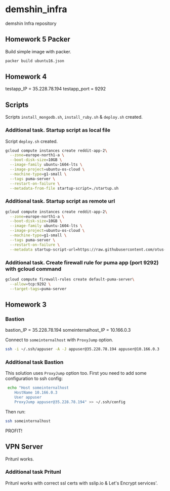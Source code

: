# demshin_infra

demshin Infra repository

## Homework 5 Packer

Build simple image with packer.
```bash
packer build ubuntu16.json
```

## Homework 4

testapp_IP = 35.228.78.194
testapp_port = 9292

## Scripts

Scripts `install_mongodb.sh`, `install_ruby.sh` & `deploy.sh` created.

### Additional task. Startup script as local file

Script `deploy.sh` created.

```bash
gcloud compute instances create reddit-app-2\
  --zone=europe-north1-a \
  --boot-disk-size=10GB \
  --image-family ubuntu-1604-lts \
  --image-project=ubuntu-os-cloud \
  --machine-type=g1-small \
  --tags puma-server \
  --restart-on-failure \
  --metadata-from-file startup-script=./startup.sh
```

### Additional task. Startup script as remote url

```bash
gcloud compute instances create reddit-app-2\
  --zone=europe-north1-a \
  --boot-disk-size=10GB \
  --image-family ubuntu-1604-lts \
  --image-project=ubuntu-os-cloud \
  --machine-type=g1-small \
  --tags puma-server \
  --restart-on-failure \
  --metadata startup-script-url=https://raw.githubusercontent.com/otus-DevOps-2019-08/demshin_infra/startup.sh
```

### Additional task. Create firewall rule for puma app (port 9292) with gcloud command

```bash
gcloud compute firewall-rules create default-puma-server\
  --allow=tcp:9292 \
  --target-tags=puma-server
```

## Homework 3

### Bastion

bastion_IP = 35.228.78.194
someinternalhost_IP = 10.166.0.3

Connect to `someinternalhost` with `ProxyJump` option.

```bash
ssh -i ~/.ssh/appuser -A -J appuser@35.228.78.194 appuser@10.166.0.3
```

### Additional task Bastion

This solution uses `ProxyJump` option too. First you need to add some configuration to ssh config:

```bash
 echo "Host someinternalhost
    HostName 10.166.0.3
    User appuser
    ProxyJump appuser@35.228.78.194" >> ~/.ssh/config
```

Then run:

```bash
ssh someinternalhost
```

PROFIT!

## VPN Server

Pritunl works.

### Additional task Pritunl

Pritunl works with correct ssl certs with sslip.io & Let's Encrypt services'.
